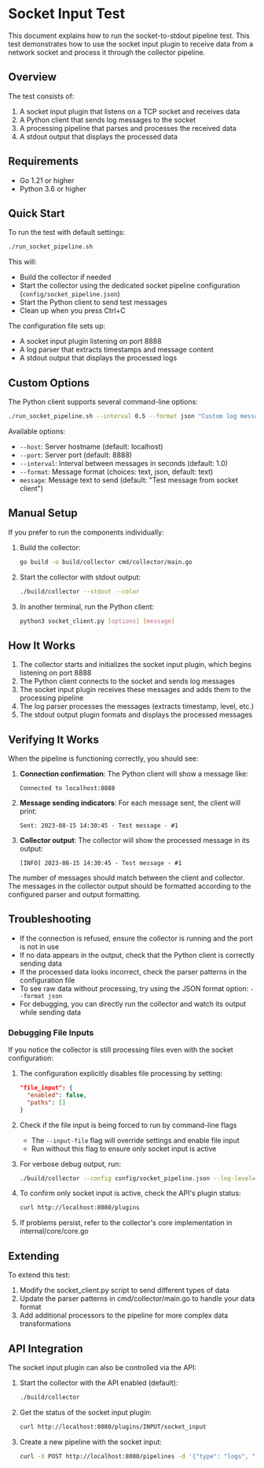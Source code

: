 # Socket Input Test

This document explains how to run the socket-to-stdout pipeline test. This test demonstrates how to use the socket input plugin to receive data from a network socket and process it through the collector pipeline.

## Overview

The test consists of:

1. A socket input plugin that listens on a TCP socket and receives data
2. A Python client that sends log messages to the socket
3. A processing pipeline that parses and processes the received data
4. A stdout output that displays the processed data

## Requirements

- Go 1.21 or higher
- Python 3.6 or higher

## Quick Start

To run the test with default settings:

```bash
./run_socket_pipeline.sh
```

This will:
- Build the collector if needed
- Start the collector using the dedicated socket pipeline configuration (`config/socket_pipeline.json`)
- Start the Python client to send test messages
- Clean up when you press Ctrl+C

The configuration file sets up:
- A socket input plugin listening on port 8888
- A log parser that extracts timestamps and message content
- A stdout output that displays the processed logs

## Custom Options

The Python client supports several command-line options:

```bash
./run_socket_pipeline.sh --interval 0.5 --format json "Custom log message"
```

Available options:

- `--host`: Server hostname (default: localhost)
- `--port`: Server port (default: 8888)
- `--interval`: Interval between messages in seconds (default: 1.0)
- `--format`: Message format (choices: text, json, default: text)
- `message`: Message text to send (default: "Test message from socket client")

## Manual Setup

If you prefer to run the components individually:

1. Build the collector:
   ```bash
   go build -o build/collector cmd/collector/main.go
   ```

2. Start the collector with stdout output:
   ```bash
   ./build/collector --stdout --color
   ```

3. In another terminal, run the Python client:
   ```bash
   python3 socket_client.py [options] [message]
   ```

## How It Works

1. The collector starts and initializes the socket input plugin, which begins listening on port 8888
2. The Python client connects to the socket and sends log messages
3. The socket input plugin receives these messages and adds them to the processing pipeline
4. The log parser processes the messages (extracts timestamp, level, etc.)
5. The stdout output plugin formats and displays the processed messages

## Verifying It Works

When the pipeline is functioning correctly, you should see:

1. **Connection confirmation**: The Python client will show a message like:
   ```
   Connected to localhost:8888
   ```

2. **Message sending indicators**: For each message sent, the client will print:
   ```
   Sent: 2023-08-15 14:30:45 - Test message - #1
   ```

3. **Collector output**: The collector will show the processed message in its output:
   ```
   [INFO] 2023-08-15 14:30:45 - Test message - #1
   ```

The number of messages should match between the client and collector. The messages in the collector output should be formatted according to the configured parser and output formatting.

## Troubleshooting

- If the connection is refused, ensure the collector is running and the port is not in use
- If no data appears in the output, check that the Python client is correctly sending data
- If the processed data looks incorrect, check the parser patterns in the configuration file
- To see raw data without processing, try using the JSON format option: `--format json`
- For debugging, you can directly run the collector and watch its output while sending data

### Debugging File Inputs

If you notice the collector is still processing files even with the socket configuration:

1. The configuration explicitly disables file processing by setting:
   ```json
   "file_input": {
     "enabled": false,
     "paths": []
   }
   ```

2. Check if the file input is being forced to run by command-line flags
   - The `--input-file` flag will override settings and enable file input
   - Run without this flag to ensure only socket input is active

3. For verbose debug output, run:
   ```bash
   ./build/collector --config config/socket_pipeline.json --log-level=debug
   ```

4. To confirm only socket input is active, check the API's plugin status:
   ```bash
   curl http://localhost:8080/plugins
   ```

5. If problems persist, refer to the collector's core implementation in internal/core/core.go

## Extending

To extend this test:

1. Modify the socket_client.py script to send different types of data
2. Update the parser patterns in cmd/collector/main.go to handle your data format
3. Add additional processors to the pipeline for more complex data transformations

## API Integration

The socket input plugin can also be controlled via the API:

1. Start the collector with the API enabled (default):
   ```bash
   ./build/collector
   ```

2. Get the status of the socket input plugin:
   ```bash
   curl http://localhost:8080/plugins/INPUT/socket_input
   ```

3. Create a new pipeline with the socket input:
   ```bash
   curl -X POST http://localhost:8080/pipelines -d '{"type": "logs", "processors": ["log_parser"]}'
   ```